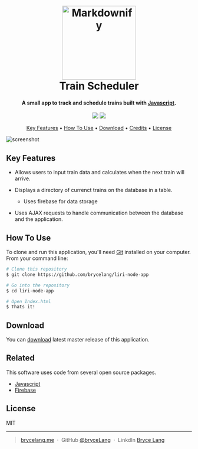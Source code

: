 <h1 align="center">
  <br>
  <a href="http://www.amitmerchant.com/electron-markdownify"><img src="https://encrypted-tbn0.gstatic.com/images?q=tbn:ANd9GcRPTmnEvJwt77nWF_gazXXZtT6tlZcOUkPekWpk4exvUY2TDj1IZw" alt="Markdownify" width="200"></a>
  <br>
  Train Scheduler
  <br>
</h1>

<h4 align="center">A small app to track and schedule trains built with <a href="https://javascript.org/" target="_blank">Javascript</a>.</h4>


<p align="center">

  <a href="">
  <img src="https://img.shields.io/badge/Version-1.0.0-LIGHTBLUE.svg"></a>
  
  <a href="">
    <img src="https://img.shields.io/badge/$-donate-ff69b4.svg?maxAge=2592000&amp;style=flat">
  </a>
</p>

<p align="center">
  <a href="#key-features">Key Features</a> •
  <a href="#how-to-use">How To Use</a> •
  <a href="#download">Download</a> •
  <a href="#credits">Credits</a> •
  <a href="#license">License</a>
</p>

![screenshot](https://thumbs.gfycat.com/ImperfectHauntingCats-size_restricted.gif)

## Key Features

* Allows users to input train data and calculates when the next train will arrive.

* Displays a directory of currenct trains on the database in a table.
  - Uses firebase for data storage

* Uses AJAX requests to handle communication between the database and the application.

## How To Use

To clone and run this application, you'll need [Git](https://git-scm.com) installed on your computer. From your command line:

```bash
# Clone this repository
$ git clone https://github.com/brycelang/liri-node-app

# Go into the repository
$ cd liri-node-app

# Open Index.html
$ Thats it!

```

## Download

You can [download](https://github.com/brycelang/liri-node-app/archive/master.zip) latest master release of this application.

## Related

This software uses code from several open source packages.

- [Javascript](https://javascript.org/)
- [Firebase](https://firebase.org)

## License

MIT

---

> [brycelang.me](https://www.amitmerchant.com) &nbsp;&middot;&nbsp;
> GitHub [@bryceLang](https://github.com/amitmerchant1990) &nbsp;&middot;&nbsp;
> LinkdIn [Bryce Lang](https://)
